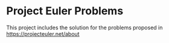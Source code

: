 # Project Euler Problems
This project includes the solution for the problems proposed in https://projecteuler.net/about